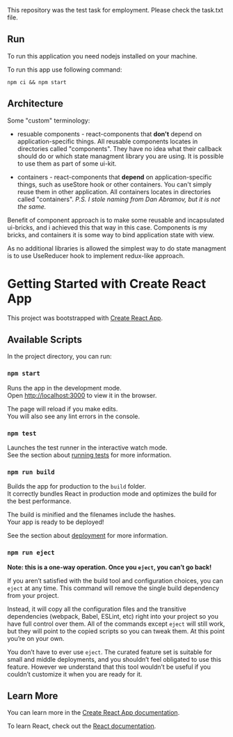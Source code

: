 This repository was the test task for employment. 
Please check the task.txt file.

## Run

To run this application you need nodejs installed on your machine.

To run this app use following command:

```
npm ci && npm start
```

## Architecture
Some "custom" terminology:
- resuable components - react-components  that **don't** depend on application-specific things. All reusable components locates in directories called "components". They have no idea what their callback should do or which state managment library you are using. It is possible to use them as part of some ui-kit.

- containers - react-components that **depend** on application-specific things, such as useStore hook or other containers. You can't simply reuse them in other application. All containers locates in directories called "containers". *P.S. I stole naming from Dan Abramov, but it is not the same.*

Benefit of component approach is to make some reusable and incapsulated ui-bricks, and i achieved this that way in this case. Components is my bricks, and containers it is some way to bind application state with view.

As no additional libraries is allowed the simplest way to do state managment is to use UseReducer hook to implement redux-like approach.


# Getting Started with Create React App

This project was bootstrapped with [Create React App](https://github.com/facebook/create-react-app).

## Available Scripts

In the project directory, you can run:

### `npm start`

Runs the app in the development mode.\
Open [http://localhost:3000](http://localhost:3000) to view it in the browser.

The page will reload if you make edits.\
You will also see any lint errors in the console.

### `npm test`

Launches the test runner in the interactive watch mode.\
See the section about [running tests](https://facebook.github.io/create-react-app/docs/running-tests) for more information.

### `npm run build`

Builds the app for production to the `build` folder.\
It correctly bundles React in production mode and optimizes the build for the best performance.

The build is minified and the filenames include the hashes.\
Your app is ready to be deployed!

See the section about [deployment](https://facebook.github.io/create-react-app/docs/deployment) for more information.

### `npm run eject`

**Note: this is a one-way operation. Once you `eject`, you can’t go back!**

If you aren’t satisfied with the build tool and configuration choices, you can `eject` at any time. This command will remove the single build dependency from your project.

Instead, it will copy all the configuration files and the transitive dependencies (webpack, Babel, ESLint, etc) right into your project so you have full control over them. All of the commands except `eject` will still work, but they will point to the copied scripts so you can tweak them. At this point you’re on your own.

You don’t have to ever use `eject`. The curated feature set is suitable for small and middle deployments, and you shouldn’t feel obligated to use this feature. However we understand that this tool wouldn’t be useful if you couldn’t customize it when you are ready for it.

## Learn More

You can learn more in the [Create React App documentation](https://facebook.github.io/create-react-app/docs/getting-started).

To learn React, check out the [React documentation](https://reactjs.org/).
